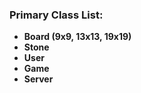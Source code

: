 ### Primary Class List:

- **Board (9x9, 13x13, 19x19)**
- **Stone**
- **User**
- **Game**
- **Server**
